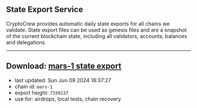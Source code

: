## State Export Service
CryptoCrew provides automatic daily state exports for all chains we validate. State export files can be used as genesis files and are a snapshot of the current blockchain state, including all validators, accounts, balances and delegations.

---
**Download: [mars-1 state export](https://dl-eu2.ccvalidators.com/SERVICE/mars/mars-1_export_7339137.json)**
---

- last updated: Sun Jun 09 2024 18:37:27
- chain id: `mars-1`
- export height: `7339137`
- use for: airdrops, local tests, chain recovery

